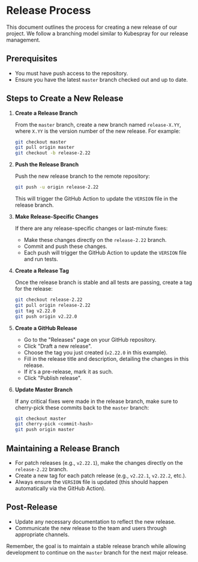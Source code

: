 # Release Process

This document outlines the process for creating a new release of our project. We follow a branching model similar to Kubespray for our release management.

## Prerequisites

- You must have push access to the repository.
- Ensure you have the latest `master` branch checked out and up to date.

## Steps to Create a New Release

1. **Create a Release Branch**

   From the `master` branch, create a new branch named `release-X.YY`, where `X.YY` is the version number of the new release. For example:

   ```bash
   git checkout master
   git pull origin master
   git checkout -b release-2.22
   ```

2. **Push the Release Branch**

   Push the new release branch to the remote repository:

   ```bash
   git push -u origin release-2.22
   ```

   This will trigger the GitHub Action to update the `VERSION` file in the release branch.

3. **Make Release-Specific Changes**

   If there are any release-specific changes or last-minute fixes:

   - Make these changes directly on the `release-2.22` branch.
   - Commit and push these changes.
   - Each push will trigger the GitHub Action to update the `VERSION` file and run tests.

4. **Create a Release Tag**

   Once the release branch is stable and all tests are passing, create a tag for the release:

   ```bash
   git checkout release-2.22
   git pull origin release-2.22
   git tag v2.22.0
   git push origin v2.22.0
   ```

5. **Create a GitHub Release**

   - Go to the "Releases" page on your GitHub repository.
   - Click "Draft a new release".
   - Choose the tag you just created (`v2.22.0` in this example).
   - Fill in the release title and description, detailing the changes in this release.
   - If it's a pre-release, mark it as such.
   - Click "Publish release".

6. **Update Master Branch**

   If any critical fixes were made in the release branch, make sure to cherry-pick these commits back to the `master` branch:

   ```bash
   git checkout master
   git cherry-pick <commit-hash>
   git push origin master
   ```

## Maintaining a Release Branch

- For patch releases (e.g., `v2.22.1`), make the changes directly on the `release-2.22` branch.
- Create a new tag for each patch release (e.g., `v2.22.1`, `v2.22.2`, etc.).
- Always ensure the `VERSION` file is updated (this should happen automatically via the GitHub Action).

## Post-Release

- Update any necessary documentation to reflect the new release.
- Communicate the new release to the team and users through appropriate channels.

Remember, the goal is to maintain a stable release branch while allowing development to continue on the `master` branch for the next major release.